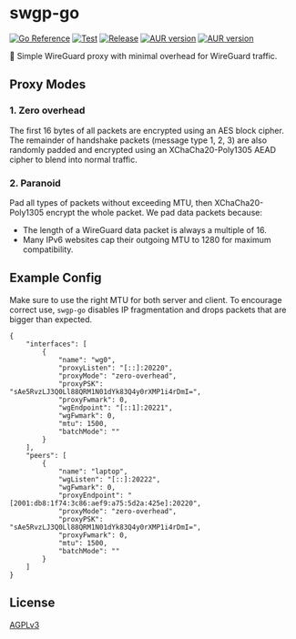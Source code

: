 # swgp-go

[![Go Reference](https://pkg.go.dev/badge/github.com/database64128/swgp-go.svg)](https://pkg.go.dev/github.com/database64128/swgp-go)
[![Test](https://github.com/database64128/swgp-go/actions/workflows/test.yml/badge.svg)](https://github.com/database64128/swgp-go/actions/workflows/test.yml)
[![Release](https://github.com/database64128/swgp-go/actions/workflows/release.yml/badge.svg)](https://github.com/database64128/swgp-go/actions/workflows/release.yml)
[![AUR version](https://img.shields.io/aur/version/swgp-go?label=swgp-go)](https://aur.archlinux.org/packages/swgp-go)
[![AUR version](https://img.shields.io/aur/version/swgp-go-git?label=swgp-go-git)](https://aur.archlinux.org/packages/swgp-go-git)

🐉 Simple WireGuard proxy with minimal overhead for WireGuard traffic.

## Proxy Modes

### 1. Zero overhead

The first 16 bytes of all packets are encrypted using an AES block cipher. The remainder of handshake packets (message type 1, 2, 3) are also randomly padded and encrypted using an XChaCha20-Poly1305 AEAD cipher to blend into normal traffic.

### 2. Paranoid

Pad all types of packets without exceeding MTU, then XChaCha20-Poly1305 encrypt the whole packet. We pad data packets because:

- The length of a WireGuard data packet is always a multiple of 16.
- Many IPv6 websites cap their outgoing MTU to 1280 for maximum compatibility.

## Example Config

Make sure to use the right MTU for both server and client. To encourage correct use, `swgp-go` disables IP fragmentation and drops packets that are bigger than expected.

```jsonc
{
    "interfaces": [
        {
            "name": "wg0",
            "proxyListen": "[::]:20220",
            "proxyMode": "zero-overhead",
            "proxyPSK": "sAe5RvzLJ3Q0Ll88QRM1N01dYk83Q4y0rXMP1i4rDmI=",
            "proxyFwmark": 0,
            "wgEndpoint": "[::1]:20221",
            "wgFwmark": 0,
            "mtu": 1500,
            "batchMode": ""
        }
    ],
    "peers": [
        {
            "name": "laptop",
            "wgListen": "[::]:20222",
            "wgFwmark": 0,
            "proxyEndpoint": "[2001:db8:1f74:3c86:aef9:a75:5d2a:425e]:20220",
            "proxyMode": "zero-overhead",
            "proxyPSK": "sAe5RvzLJ3Q0Ll88QRM1N01dYk83Q4y0rXMP1i4rDmI=",
            "proxyFwmark": 0,
            "mtu": 1500,
            "batchMode": ""
        }
    ]
}
```

## License

[AGPLv3](LICENSE)
